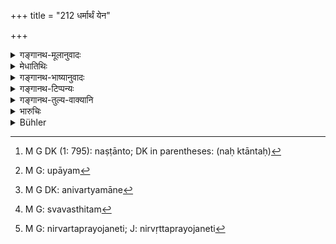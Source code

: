 +++
title = "212 धर्मार्थं येन"

+++

<details><summary>गङ्गानथ-मूलानुवादः</summary>

When a man gives money, for a pious purpose, to another who asks for it,—if, subsequently, it is not used for that purpose, then, it shall not be given to him.—(212)
</details>

<details><summary>मेधातिथिः</summary>

यः कश्चिद् आह "सान्तानिको ऽहम्, यियक्षुर् वा, देहि मे किंचित्" इति । तस्मै यदि **दत्तं** भवेत्, स च न यजेत न विवाहकर्मणि प्रवर्तेत । तद्धनं द्यूतेन वेश्याभिर् वा क्षपयेद् अन्यत्र वा विनियुञ्जीत वृद्धिलाभकृष्यादौ, न देयं तस्य । तद्दत्तस्य दानप्रतिषेधो नोपपद्यते । अतः प्रत्याहरणीयम् इति वाक्यार्थः । अथ वा दत्तान्तो[^४२] गौणो व्याख्येयः- दत्तं प्रतिश्रुतं न देयम् । तथा च गौतमः- "प्रतिश्रुत्याप्य् अधर्मसंयुक्ताय न दद्यात्" (ग्ध् ५.२३) । किं पुनर् अत्र युक्तम् । उभयम्[^४३] इत्य् आह- दत्तस्य प्रत्याहरणं प्रतिश्रुतस्य वादानम् । तथा च स्मृत्यन्तर उभयं पठितम् । आह हि नारदः- "कर्ताहम् एतत् कर्म" इति उपक्रम्य " यद् दत्तं स्याद् अविज्ञानाद् अदत्तं तद् अपि स्मृतम्" (न्स्म् ४.९–१०) इति । प्रयोजनविशेषोद्देशेन यद् दत्तं तस्मिन्न् अनिर्वर्त्यमाने[^४४] व्यवस्थितम्[^४५] अपि प्रतिग्रहीतुर् गृहाद् आहर्तव्यम् । दानस्योपक्रममात्रं तदानीं समर्पणं समाप्तिस् तु निर्वृत्ते प्रयोजनेति[^४६] नारदस्य मतम् ॥ ८.२१२ ॥


[^४६]:
     M G: nirvartaprayojaneti; J: nirvṛttaprayojaneti


[^४५]:
     M G: svavasthitam


[^४४]:
     M G DK: anivartyamāne


[^४३]:
     M G: upāyam


[^४२]:
     M G DK (1: 795): naṣṭānto; DK in parentheses: (naḥ ktāntaḥ)
</details>

<details><summary>गङ्गानथ-भाष्यानुवादः</summary>

A man comes to the rich man praying—‘I am desirous of marrying for the sake of issue,’ or ‘I wish to perform such and such a sacrifice,’ ‘give, me some money’;—and the money is given to him;—but the man does not marry, and spends the money either in gambling or over prostitutes, or for something else, laying it out on interest or agriculture,—then ‘*it shall not be given to him*.’

When the money has been given already, there can be no sense in forbidding the gift; (A) hence the sentence should be taken to mean that ‘it shall be taken back from him.’ (B) Or the former clause itself may be taken in a figurative sentence,—the word ‘*gives*’ being taken in the sense of ‘promises’; the meaning in this case would be that ‘the promised money shall not be given.’ In this sense we have the assertion of Gautama (5.23)—‘Even after promising, no money shall be given to one who is found to be unrighteous.’

“Of these two explanations (A & B), which is the more reasonable?”

Both are reasonable: the taking back of what has been given, and also not giving what has been promised. In another *Smṛti* -text we find both these courses laid down:—Beginning with the words—‘I am going to perform such and such an act,’ the text goes on to say—‘what is given in ignorance is as good as not given’ *Nārada*, 4.10-11). This means that when money has been given for a certain act, if that act is not done, the money, even though paid, shall ho brought back from the receiver’s house; and the opinion of Nārada is that in this case there was only a
*promise* of the gift, and its fulfilment would be dependent upon the
actual fulfilment of the purpose for which it had been asked for.—(212)
</details>

<details><summary>गङ्गानथ-टिप्पन्यः</summary>

‘*Kartāhametat karmeti*’—(Medhātithi, p. 1009, l. 5).—The text of Nārada
(4.10-11) is—‘*Kartāhametat karmeti pratilābhecchayā ca yat Apātre
pātramityukte kārye vā dharmasaṃhite Yaddattam syādavijñānādadattam
tadapi smṛtam*.’

This verse is quoted in *Vivādaratnākara* (p. 137), which explains the
meaning to be—‘If the man begs money for the performance of a pious act,
but having got it, he does not do the act, then the gift should be
recovered from him.’

It is quoted in *Smṛtitattva* (II, p. 348), to the effect that when
money has been given to a Brāhmaṇa who has begged it for the purpose of
performing a sacrifice or some such act,—but he does not do such an
act,—then the money is to be taken back from him;—and in
*Kṛtyakalpataru* (94a).
</details>

<details><summary>गङ्गानथ-तुल्य-वाक्यानि</summary>

*Ārthaśāstra* (6.94).—‘In some cases the resumption of a gift is
permitted; if one has given away his entire property, or his wife and
son, or his own self, it should be restored to him; if a gift has been
promised to a certain person under the impression that he is deserving
of it, it may be resumed on his being found to be undeserving; u (?) if
a gift was promised to a man for the purpose of helping him in the
carrying on of such meritorious work as the tending of cows and the
like, it may be resumed if he is found to be using it in stealing,
adultery and such acts; if it has been promised to a man under the
impression that he has rendered help to the giver, it may be resumed if
the man is found either to have done him no good or to have actually
done him harm; if a gift has been promised by virtue of certain special
qualifications in the recipient, it may be resumed if he is not found to
possess those qualifications. Clever judges shall permit such resumption
of gifts in such a manner as neither the giver nor the recipient may be
hit hard.’

*Nārada* (14.4 *et seq*.).—‘A deposit, a pledge, joint property, a son,
wife, the entire property of one having offspring, and what has been
promised to another man:—these have been declared to be inalienable by
one even in the worst plight...... The price paid for merchandise,
wages, a present offered for amusement, a gift made from affection, or
from gratitude, or for sexual intercourse with a woman, and a respectful
gift,—these are valid gifts. The following are invalid gifts: what has
been given under the influence of fear, anger, hatred, sorrow or pain;
or as a bribe, or in jest, or fraudulently, under false pretences; or by
a child, or by a fool, or by a person not bis own master, or by one
distressed, or by one intoxicated, or by one insane, or in consideration
of a reward, thinking *this man will do me some service*;— and so is
invalid what has been given from ignorance to an unworthy man thought to
be worthy, or for a purpose thought to be virtuous. The donee who covets
invalid gifts and accepts them through avarice,—and the donor of what
ought not to be given,—both deserve punishment.’

*Bṛhaspati* (16.2, 8-11).—‘That which may not be given is of eight
kinds: joint property, son, wife, pledges, one’s entire property, a
deposit, wealth, what has been borrowed for use and what has been
promised to another. The following eight are recognised as valid
gifts:—wages for pleasure derived, price of merchandise, fee paid to or
for a damsel, present to a benefactor, present through reverence,
kindness or affection. What has been given by one angry or resenting an
injury, or through inadvertence, or by one distressed, or by a junior,
mad man, a terrified person, one intoxicated or overaged, or outcast or
idiot, or one afflicted with grief or illness,—or what is given in
jest;—all these have been declared to be void gifts. When anything has
been given through desire for reward, or to an unworthy person mistaken
for a worthy one, or for an immoral purpose,—the donor may resume the
gift.’

*Kātyāyana* (Vivādaratnākāra, p. 129, p. 132, p. 135).—‘A man may give
away his entire property over and above what may be necessary for the
maintenance of his family, excepting his house. If a man has promised a
gift to a Brāhmaṇa of his own accord, if he refuses to give it he should
he made to pay it, and also pay the first amercement. A man may resume
what he may have given under the influence of love or anger, or when he
was not a free agent, or when he was distressed. Or one made by a
eunuch, an intoxicated person, or under a misapprehension, or in jest.
If a bribe has been promised for some work, it should never be given,
even if the work may be accomplished.’

*Yājñavalkya* (2-175, 176).—‘With the exception of the wife and son,
everything may he given away, in consonance with the interests of the
family; if a man has offspring, he should not give away his entire
property; nor may he give to one person what has been promised to
another. The acceptance of a gift should he public, specially in the
ease of immovable property; on having given or promised a gift, one
should not resume it.’

*Gautama* (Vivādaratnākara, p. 133).—‘Even though he may have promised a
gift, he shall not give it if the recipient is found to be unrighteous.’
</details>

<details><summary>भारुचिः</summary>

स्वनिगदोपवर्णितः श्लोकः ॥ ८.२११ ॥
</details>

<details><summary>Bühler</summary>

212	Should money be given (or promised) for a pious purpose by one man to another who asks for it, the gift shall be void, if the (money is) afterwards not (used) in the manner (stated).
</details>
